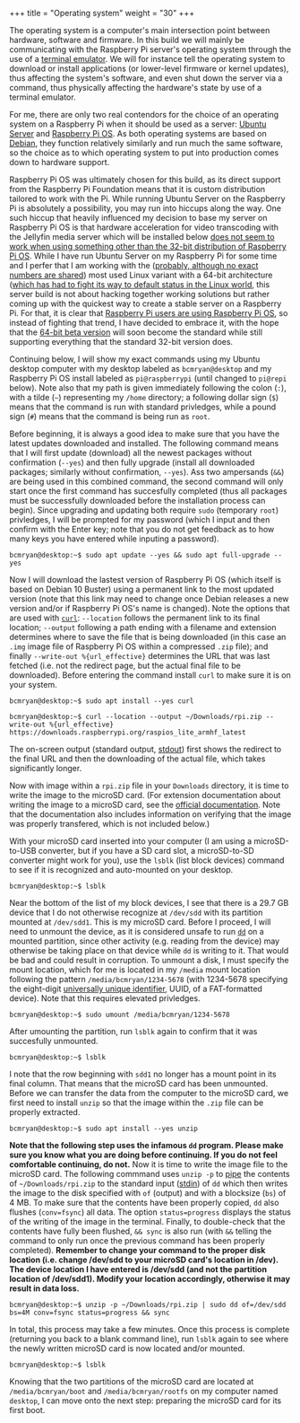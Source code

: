 +++
title = "Operating system"
weight = "30"
+++

The operating system is a computer's main intersection point between hardware, software and firmware.
In this build we will mainly be communicating with the Raspberry Pi server's operating system through the use of a [terminal emulator](https://en.wikipedia.org/wiki/Terminal_emulator).
We will for instance tell the operating system to download or install applications (or lower-level firmware or kernel updates), thus affecting the system's software, and even shut down the server via a command, thus physically affecting the hardware's state by use of a terminal emulator.

For me, there are only two real contendors for the choice of an operating system on a Raspberry Pi when it should be used as a server: [Ubuntu Server](https://ubuntu.com/download/raspberry-pi) and [Raspberry Pi OS](https://www.raspberrypi.org/software/operating-systems/).
As both operating systems are based on [Debian](https://en.wikipedia.org/wiki/Debian), they function relatively similarly and run much the same software, so the choice as to which operating system to put into production comes down to hardware support.

Raspberry Pi OS was ultimately chosen for this build, as its direct support from the Raspberry Pi Foundation means that it is custom distribution tailored to work with the Pi.
While running Ubuntu Server on the Raspberry Pi is absolutely a possibility, you may run into hiccups along the way.
One such hiccup that heavily influenced my decision to base my server on Raspberry Pi OS is that hardware acceleration for video transcoding with the Jellyfin media server which will be installed below [does not seem to work when using something other than the 32-bit distribution of Raspberry Pi OS](https://github.com/raspberrypi/firmware/issues/1366#issuecomment-612902082).
While I have run Ubuntu Server on my Raspberry Pi for some time and I perfer that I am working with the ([probably, although no exact numbers are shared](https://ubuntu.com/desktop/statistics)) most used Linux variant with a 64-bit architecture ([which has had to fight its way to default status in the Linux world](https://www.phoronix.com/scan.php?page=news_item&px=The-32-bit-Ubuntu-20.04-Debs), this server build is not about hacking together working solutions but rather coming up with the quickest way to create a stable server on a Raspberry Pi.
For that, it is clear that [Raspberry Pi users are using Raspberry Pi OS](https://rpi-imager-stats.raspberrypi.org/), so instead of fighting that trend, I have decided to embrace it, with the hope that the [64-bit beta version](https://www.raspberrypi.org/forums/viewtopic.php?t=275370) will soon become the standard while still supporting everything that the standard 32-bit version does.

Continuing below, I will show my exact commands using my Ubuntu desktop computer with my desktop labeled as `bcmryan@desktop` and my Raspberry Pi OS install labeled as `pi@raspberrypi` (until changed to `pi@repi` below).
Note also that my path is given immediately following the colon (`:`), with a tilde (`~`) representing my `/home` directory; a following dollar sign (`$`) means that the command is run with standard privledges, while a pound sign (`#`) means that the command is being run as `root`.

Before beginning, it is always a good idea to make sure that you have the latest updates downloaded and installed. The following command means that I will first update (download) all the newest packages without confirmation (`--yes`) and then fully upgrade (install all downloaded packages; similarly without confirmation, `--yes`).
Ass two ampersands (`&&`) are being used in this combined command, the second command will only start once the first command has succesfully completed (thus all packages must be successfully downloaded before the installation process can begin).
Since upgrading and updating both require `sudo` (temporary `root`) privledges, I will be prompted for my password (which I input and then confirm with the Enter key; note that you do not get feedback as to how many keys you have entered while inputing a password).

`bcmryan@desktop:~$ sudo apt update --yes && sudo apt full-upgrade --yes`

Now I will download the lastest version of Raspberry Pi OS (which itself is based on Debian 10 Buster) using a permanent link to the most updated version (note that this link may need to change once Debian releases a new version and/or if Raspberry Pi OS's name is changed).
Note the options that are used with [`curl`](https://en.wikipedia.org/wiki/CURL): `--location` follows the permanent link to its final location; `--output` following a path ending with a filename and extension determines where to save the file that is being downloaded (in this case an `.img` image file of Raspberry Pi OS within a compressed `.zip` file); and finally `--write-out %{url_effective}` determines the URL that was last fetched (i.e. not the redirect page, but the actual final file to be downloaded).
Before entering the command install `curl` to make sure it is on your system.

`bcmryan@desktop:~$ sudo apt install --yes curl`

`bcmryan@desktop:~$ curl --location --output ~/Downloads/rpi.zip --write-out %{url_effective} https://downloads.raspberrypi.org/raspios_lite_armhf_latest`

The on-screen output (standard output, [stdout](https://en.wikipedia.org/wiki/Standard_streams#Standard_output_(stdout))) first shows the redirect to the final URL and then the downloading of the actual file, which takes significantly longer.

Now with image within a `rpi.zip` file in your `Downloads` directory, it is time to write the image to the microSD card.
(For extension documentation about writing the image to a microSD card, see the [official documentation](https://www.raspberrypi.org/documentation/installation/installing-images/linux.md).
Note that the documentation also includes information on verifying that the image was properly transfered, which is not included below.)

With your microSD card inserted into your computer (I am using a microSD-to-USB converter, but if you have a SD card slot, a microSD-to-SD converter might work for you), use the `lsblk` (list block devices) command to see if it is recognized and auto-mounted on your desktop.

`bcmryan@desktop:~$ lsblk`

Near the bottom of the list of my block devices, I see that there is a 29.7 GB device that I do not otherwise recognize at `/dev/sdd` with its partition mounted at `/dev/sdd1`.
This is my microSD card.
Before I proceed, I will need to unmount the device, as it is considered unsafe to run [`dd`](https://en.wikipedia.org/wiki/Dd_(Unix)) on a mounted partition, since other activity (e.g. reading from the device) may otherwise be taking place on that device while `dd` is writing to it.
That would be bad and could result in corruption.
To unmount a disk, I must specify the mount location, which for me is located in my `/media` mount location following the pattern `/media/bcmryan/1234-5678` (with 1234-5678 specifying the eight-digit [universally unique identifier](https://en.wikipedia.org/wiki/Universally_unique_identifier), UUID, of a FAT-formatted device).
Note that this requires elevated privledges.

`bcmryan@desktop:~$ sudo umount /media/bcmryan/1234-5678`

After umounting the partition, run `lsblk` again to confirm that it was succesfully unmounted.

`bcmryan@desktop:~$ lsblk`

I note that the row beginning with `sdd1` no longer has a mount point in its final column. That means that the microSD card has been unmounted.
Before we can transfer the data from the computer to the microSD card, we first need to install `unzip` so that the image within the `.zip` file can be properly extracted.

`bcmryan@desktop:~$ sudo apt install --yes unzip`

**Note that the following step uses the infamous `dd` program.
Please make sure you know what you are doing before continuing.
If you do not feel comfortable continuing, do not.**
Now it is time to write the image file to the microSD card.
The following commmand uses `unzip -p` to [pipe](https://en.wikipedia.org/wiki/Pipeline_(Unix)) the contents of `~/Downloads/rpi.zip` to the standard input ([stdin](https://en.wikipedia.org/wiki/Standard_streams#Standard_input_(stdin))) of `dd` which then writes the image to the disk specified with `of` (output) and with a blocksize (`bs`) of 4 MB.
To make sure that the contents have been properly copied, `dd` also flushes (`conv=fsync`) all data.
The option `status=progress` displays the status of the writing of the image in the terminal.
Finally, to double-check that the contents have fully been flushed, `&& sync` is also run (with `&&` telling the command to only run once the previous command has been properly completed).
**Remember to change your command to the proper disk location (i.e. change /dev/sdd to your microSD card's location in /dev).
The device location I have entered is /dev/sdd (and not the partition location of /dev/sdd1).
Modify your location accordingly, otherwise it may result in data loss.**

`bcmryan@desktop:~$ unzip -p ~/Downloads/rpi.zip | sudo dd of=/dev/sdd bs=4M conv=fsync status=progress && sync`

In total, this process may take a few minutes.
Once this process is complete (returning you back to a blank command line), run `lsblk` again to see where the newly written microSD card is now located and/or mounted.

`bcmryan@desktop:~$ lsblk`

Knowing that the two partitions of the microSD card are located at `/media/bcmryan/boot` and `/media/bcmryan/rootfs` on my computer named `desktop`, I can move onto the next step: preparing the microSD card for its first boot.

